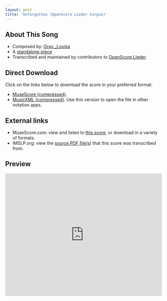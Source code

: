 ```yaml
---
layout: post
title: 'Unforgotten (OpenScore Lieder Corpus)'
---
```


## About This Song

- Composed by: [Gray,_Louisa](https://fourscoreandmore.org/openscore/lieder/Gray,_Louisa)
- A [standalone piece](https://fourscoreandmore.org/openscore/lieder/Gray,_Louisa/_)
- Transcribed and maintained by contributors to [OpenScore Lieder].

[OpenScore Lieder]: https://musescore.com/openscore-lieder-corpus

## Direct Download

Click on the links below to download the score in your preferred format:
- [MuseScore (compressed)](https://github.com/openscore/lieder/blob/main/scores/Gray,_Louisa/_/Unforgotten/lc6620711.mscz?raw=true).
- [MusicXML (compressed)](https://github.com/openscore/lieder/blob/main/scores/Gray,_Louisa/_/Unforgotten/lc6620711.mxl?raw=true). Use this version to open the file in other notation apps.

## External links

- MuseScore.com: view and listen to [this score][MuseScore], or download in a variety of formats.
- IMSLP.org: view the [source PDF file(s)][IMSLP] that this score was transcribed from.

[MuseScore]: https://musescore.com/score/6620711
[IMSLP]: https://imslp.org/wiki/Special:ReverseLookup/676298

## Preview

<iframe width="100%" height="394" src="https://musescore.com/openscore-lieder-corpus/scores/6620711/embed" frameborder="0" allowfullscreen allow="autoplay; fullscreen"></iframe>
